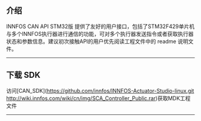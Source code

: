 ## 介绍

INNFOS CAN API STM32版 提供了友好的用户接口，包括了STM32F429单片机与多个INNFOS执行器进行通信的功能，可对多个执行器发送指令或者获取执行器状态和参数信息。建议初次接触API的用户优先阅读工程文件中的 readme 说明文件。

----

## 下载 SDK

访问[CAN_SDK](https://github.com/innfos/INNFOS-Actuator-Studio-linux.git http://wiki.innfos.com/wiki/cn/img/SCA_Controller_Public.rar)获取MDK工程文件

----
